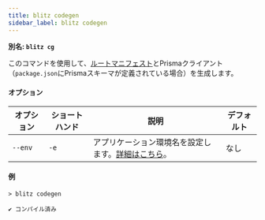 ```yaml
---
title: blitz codegen
sidebar_label: blitz codegen
---
```


**別名: `blitz cg`**

このコマンドを使用して、[ルートマニフェスト](./route-manifest)とPrismaクライアント（`package.json`にPrismaスキーマが定義されている場合）を生成します。

#### オプション

| オプション | ショートハンド | 説明                                                                                            | デフォルト |
| -------   | ----------     | ---------------------------------------------------------------------------------               | ------- |
| `--env`  | `-e`           | アプリケーション環境名を設定します。[詳細はこちら](/docs/custom-environments#custom-environments)。 | なし    |

#### 例

```
> blitz codegen

✔ コンパイル済み
```
